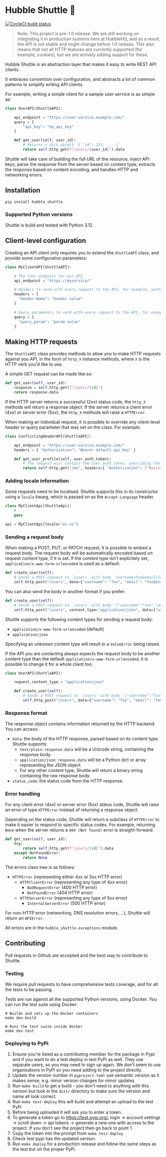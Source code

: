 # Hubble Shuttle 🚀

[![CircleCI build status](https://circleci.com/gh/HubbleHQ/shuttle.svg?style=svg&circle-token=db1939f52993f462688a0a10ffa554b41ef1211b)](https://circleci.com/gh/HubbleHQ/shuttle)

> Note: This project is pre-1.0 release. We are still working on integrating it in production
> systems here at HubbleHQ, and as a result, the API is not stable and might change before
> 1.0 release. This also means that not all HTTP features are currently supported (for example,
> cookies), but we are actively adding support for these.

Hubble Shuttle is an abstraction layer that makes it easy to write REST API clients.

It enbraces convention over configuration, and abstracts a lot of common patterns to simplify
writing API clients.

For example, writing a simple client for a sample user service is as simple as:

```python
class UserAPI(ShuttleAPI):

    api_endpoint = "https://user-service.example.com/"
    query = {
        "api_key": "my_api_key"
    }

    def get_user(self, user_id):
        # Returns a dict object `{ "id": 123, ... }`
        return self.http_get(f"/users/{user_id}").data
```

Shuttle will take care of building the full URL of the resource, inject API keys,
parse the response from the server based on content type, extracts the response based
on content encoding, and handles HTTP and networking errors.

## Installation

```
pip install hubble_shuttle
```

### Supported Python versions

Shuttle is build and tested with Python 3.12.

## Client-level configuration

Creating an API client only requires you to extend the `ShuttleAPI` class, and provide some configuration
parameters:

```python
class MyClientAPI(ShuttleAPI):

    # The root endpoint for our API.
    api_endpoint = "https://myservice/"

    # Headers to send with every request to the API, for example, authorization headers.
    headers = {
      "Header-Name": "header value"
    }

    # Query parameters to send with every request to the API, for example, API keys.
    query = {
      "query_param": "param value"
    }

```

## Making HTTP requests

The `ShuttleAPI` class provides methods to allow you to make HTTP requests against you API, in
the form of `http_X` instance methods, where `X` is the HTTP verb you'd like to use.

A simple GET request can be made like so:

```python
def get_user(self, user_id):
    response = self.http_get(f"/users/{id}")
    return response.data
```

If the HTTP server returns a successful (2xx) status code, the `http_X` methods will return a response object. If
the server returns a client error (4xx) or server error (5xx), the `http_X` methods will raise a `HTTPError`.

When making an individual request, it is possible to override any client-level header or query parameter that
was set on the class. For example:

```python
class ConflictingHeaderAPI(ShuttleAPI):

    api_endpoint = "https://user-service.example.com/"
    headers = { "Authorization": "Bearer default_api_key" }

    def get_user_profile(self, user_auth_token):
        # The request will contain the user_auth_token, overriding the default set at the client level
        return self.http_get("/me", headers={ "Authorization": f"Bearer {user_auth_token}" })

```

### Adding locale information

Some requests need to be localised. Shuttle supports this in its constructor using a `locale`
kwarg, which is passed on as the `Accept-Language` header.

```python
class MyClientApi(ShuttleApi):
    # ...
    pass

api = MyClientApi(locale="en-us")
```

### Sending a request body

When making a POST, PUT, or PATCH request, it is possible to embed a request body. The request
body will be automatically encoded based on request content type, if it is set. If the content
type isn't explicitely set, `application/x-www-form-urlencoded` is used as a default.

```python
def create_user(self):
    # Sends a POST request to `/users` with body `username=foo&email=foo@example.com`
    self.http_post("/users", data={"username": "foo", "email": "foo@example.com"})
```

You can also send the body in another format if you prefer:

```python
def create_user(self):
    # Sends a POST request to `/users` with body `{"username":"foo","email":"foo@example.com"}`
    self.http_post("/users", content_type="application/json", data={"username": "foo", "email": "foo@example.com"})
```

Shuttle supports the following content types for sending a request body:
* `application/x-www-form-urlencoded` (default)
* `application/json`

Specifying an unknown content type will result in a `ValueError` being raised.

If the API you are contacting always expects the request body to be another content type than the
default `application/x-www-form-urlencoded`, it is possible to change it for a whole client too:

```python
class UserAPI(ShuttleAPI):

    request_content_type = "application/json"

    def create_user(self):
        # Sends a POST request to `/users` with body `{"username":"foo","email":"foo@example.com"}`
        self.http_post("/users", data={"username": "foo", "email": "foo@example.com"})
```


### Response format

The response object contains information returned by the HTTP backend. You can access:

* `data`: the body of the HTTP response, parsed based on its content type. Shuttle supports:
  * `text/plain`: `response.data` will be a Unicode string, containing the response body.
  * `application/json`: `response.data` will be a Python dict or array representing the JSON object.
  * For any other content type, Shuttle will return a binary string containing the raw response body.
* `status_code`: the status code from the HTTP response.

### Error handling

For any client error (4xx) or server error (5xx) status code, Shuttle will raise an error of type `HTTPError` instead
of returning a response object.

Depending on the status code, Shuttle will return a subclass of `HTTPError` to make it easier to respond to specific status
codes. For example, returning `None` when the server returns a `404 (Not found)` error is straight-forward:

```python
def get_user(self, user_id):
    try:
        return self.http_get(f"/users/{id}").data
    except NotFoundError:
        return None
```

The errors class tree is as follows:
* `HTTPError` (representing either 4xx or 5xx HTTP error)
  * `HTTPClientError` (representing any type of 4xx error)
    * `BadRequestError` (400 HTTP error)
    * `NotFoundError` (404 HTTP error)
  * `HTTPServerError` (representing any type of 5xx error)
    * `InternalServerError` (500 HTTP error)

For non-HTTP error (networking, DNS resolution errors, ...), Shuttle will return an `APIError`.

All errors are in the `hubble_shuttle.exceptions` module.

## Contributing

Pull requests in Github are accepted and the best way to contribute to Shuttle.

### Testing

We require pull requests to have comprehensive tests coverage, and for all the tests to be passing.

Tests are run against all the supported Python versions, using Docker. You can run the test suite using Docker:
```
# Builds and sets up the Docker containers
make dev-build

# Runs the test suite inside Docker
make dev-test
```

### Deploying to PyPi

1. Ensure you're listed as a contributing member for the package in Pypi and if you want to do a test deploy in test PyPi as well. They use separate users, so you may need to sign up again. We don't seem to use organisations in PyPi so you need adding to the project directly.
2. Update the version number in `pyproject.toml` use semantic version as it makes sense, e.g. minor version changes for minor updates
3. Run `make build` to get a build - you don't need to anything with this version but look in the `dist/` directory to make sure the version and name all look correct.
4. Run `make test-deploy` this will build and attempt an upload to the test PyPi
 1. Before being uploaded it will ask you to enter a token.
 2. To generate a token go to https://test.pypi.org/, login -> account settings -> scroll down -> api tokens -> generate a new one with access to the project. If you don't see the project then go back to point 1.
 3. Copy the token into the prompt from `make test-deploy`
 4. Check test pypi has the updated version.
5. Run `make deploy` for a production release and follow the same steps as the test but on the proper PyPi.
